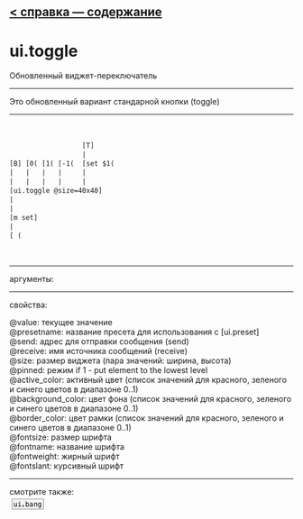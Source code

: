 [< справка — содержание](ceammc_lib.html)
---

# ui.toggle


Обновленный виджет-переключатель

---

Это обновленный вариант стандарной кнопки (toggle)<br>


---


```


                  [T]
                  |
[B] [0( [1( [-1(  [set $1(
|   |   |   |     |
|   |   |   |     |
[ui.toggle @size=40x40]
|
|
[m set]
|
[ (

            
```

---
аргументы:


---
свойства:

@value: текущее значение<br>
@presetname: название пресета для использования с
            [ui.preset]<br>
@send: адрес для отправки сообщения (send)<br>
@receive: имя источника сообщений (receive)<br>
@size: размер виджета (пара значений: ширина, высота)<br>
@pinned: режим  if 1 - put element
            to the lowest level<br>
@active_color: активный цвет (список значений для красного, зеленого и синего цветов в диапазоне 0..1)<br>
@background_color: цвет фона (список значений для красного, зеленого и синего цветов в диапазоне 0..1)<br>
@border_color: цвет рамки (список значений для красного, зеленого и синего цветов в диапазоне 0..1)<br>
@fontsize: 
            размер шрифта<br>
@fontname: название шрифта<br>
@fontweight: жирный шрифт<br>
@fontslant: курсивный шрифт<br>

---
смотрите также:<br>
[![ui.bang](img/object_ui.bang.png)](ui.bang.html)
